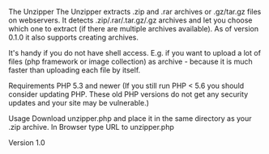 The Unzipper
The Unzipper extracts .zip and .rar archives or .gz/tar.gz files on webservers. It detects .zip/.rar/.tar.gz/.gz archives and let you choose which one to extract (if there are multiple archives available). As of version 0.1.0 it also supports creating archives.

It's handy if you do not have shell access. E.g. if you want to upload a lot of files (php framework or image collection) as archive - because it is much faster than uploading each file by itself.

Requirements
PHP 5.3 and newer (If you still run PHP < 5.6 you should consider updating PHP. These old PHP versions do not get any security updates and your site may be vulnerable.)

Usage
Download unzipper.php and place it in the same directory as your .zip archive.
In Browser type URL to unzipper.php


Version 1.0
